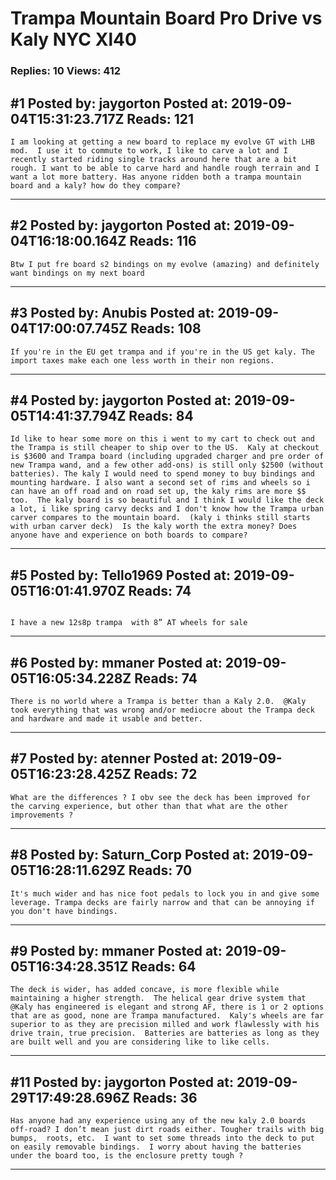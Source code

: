 # Trampa Mountain Board Pro Drive vs Kaly NYC Xl40

### Replies: 10 Views: 412

## \#1 Posted by: jaygorton Posted at: 2019-09-04T15:31:23.717Z Reads: 121

```
I am looking at getting a new board to replace my evolve GT with LHB mod.  I use it to commute to work, I like to carve a lot and I recently started riding single tracks around here that are a bit rough. I want to be able to carve hard and handle rough terrain and I want a lot more battery. Has anyone ridden both a trampa mountain board and a kaly? how do they compare?
```

---
## \#2 Posted by: jaygorton Posted at: 2019-09-04T16:18:00.164Z Reads: 116

```
Btw I put fre board s2 bindings on my evolve (amazing) and definitely want bindings on my next board
```

---
## \#3 Posted by: Anubis Posted at: 2019-09-04T17:00:07.745Z Reads: 108

```
If you're in the EU get trampa and if you're in the US get kaly. The import taxes make each one less worth in their non regions.
```

---
## \#4 Posted by: jaygorton Posted at: 2019-09-05T14:41:37.794Z Reads: 84

```
Id like to hear some more on this i went to my cart to check out and the Trampa is still cheaper to ship over to the US.  Kaly at checkout is $3600 and Trampa board (including upgraded charger and pre order of new Trampa wand, and a few other add-ons) is still only $2500 (without batteries). The kaly I would need to spend money to buy bindings and mounting hardware. I also want a second set of rims and wheels so i can have an off road and on road set up, the kaly rims are more $$ too.  The kaly board is so beautiful and I think I would like the deck a lot, i like spring carvy decks and I don't know how the Trampa urban carver compares to the mountain board.  (kaly i thinks still starts with urban carver deck)  Is the kaly worth the extra money? Does anyone have and experience on both boards to compare?
```

---
## \#5 Posted by: Tello1969 Posted at: 2019-09-05T16:01:41.970Z Reads: 74

```

I have a new 12s8p trampa  with 8” AT wheels for sale
```

---
## \#6 Posted by: mmaner Posted at: 2019-09-05T16:05:34.228Z Reads: 74

```
There is no world where a Trampa is better than a Kaly 2.0.  @Kaly took everything that was wrong and/or mediocre about the Trampa deck and hardware and made it usable and better.
```

---
## \#7 Posted by: atenner Posted at: 2019-09-05T16:23:28.425Z Reads: 72

```
What are the differences ? I obv see the deck has been improved for the carving experience, but other than that what are the other improvements ?
```

---
## \#8 Posted by: Saturn_Corp Posted at: 2019-09-05T16:28:11.629Z Reads: 70

```
It's much wider and has nice foot pedals to lock you in and give some leverage. Trampa decks are fairly narrow and that can be annoying if you don't have bindings.
```

---
## \#9 Posted by: mmaner Posted at: 2019-09-05T16:34:28.351Z Reads: 64

```
The deck is wider, has added concave, is more flexible while maintaining a higher strength.  The helical gear drive system that @Kaly has engineered is elegant and strong AF, there is 1 or 2 options that are as good, none are Trampa manufactured.  Kaly's wheels are far superior to as they are precision milled and work flawlessly with his drive train, true precision.  Batteries are batteries as long as they are built well and you are considering like to like cells.
```

---
## \#11 Posted by: jaygorton Posted at: 2019-09-29T17:49:28.696Z Reads: 36

```
Has anyone had any experience using any of the new kaly 2.0 boards off-road? I don’t mean just dirt roads either. Tougher trails with big bumps,  roots, etc.  I want to set some threads into the deck to put on easily removable bindings.  I worry about having the batteries under the board too, is the enclosure pretty tough ?
```

---
